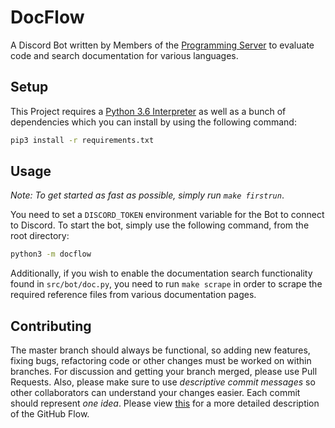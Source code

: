 # DocFlow
A Discord Bot written by Members of the [Programming Server](https://discord.gg/010z0Kw1A9ql5c1Qe) 
to evaluate code and search documentation for various languages.

## Setup
This Project requires a [Python 3.6 Interpreter](https://www.python.org/downloads/) as well
as a bunch of dependencies which you can install by using the following command:
```bash
pip3 install -r requirements.txt
```

## Usage
*Note: To get started as fast as possible, simply run `make firstrun`*.

You need to set a `DISCORD_TOKEN` environment variable for the Bot to connect to Discord. 
To start the bot, simply use the following command, from the root directory:

```bash
python3 -m docflow
```

Additionally, if you wish to enable the documentation search functionality found in
`src/bot/doc.py`, you need to run `make scrape` in order to scrape the required 
reference files from various documentation pages.

## Contributing
The master branch should always be functional, so adding new features, fixing bugs,
refactoring code or other changes must be worked on within branches. 
For discussion and getting your branch merged, please use Pull Requests. 
Also, please make sure to use *descriptive commit messages* so other collaborators
can understand your changes easier. Each commit should represent *one idea*. 
Please view [this](https://guides.github.com/introduction/flow/) for a more 
detailed description of the GitHub Flow.
